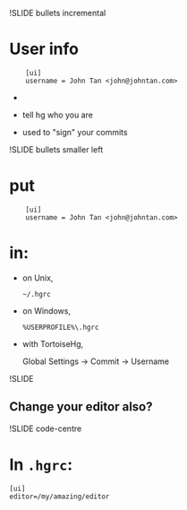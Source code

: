 !SLIDE bullets incremental

# User info #

		[ui]
		username = John Tan <john@johntan.com>

*

* tell hg who you are

* used to "sign" your commits

!SLIDE bullets smaller left

# put

		[ui]
		username = John Tan <john@johntan.com>

# in:

- on Unix,

  `~/.hgrc`

- on Windows,

  `%USERPROFILE%\.hgrc`

- with TortoiseHg,

  Global Settings -> Commit -> Username

!SLIDE

## Change your editor also?

!SLIDE code-centre

# In `.hgrc`:

	[ui]
	editor=/my/amazing/editor
